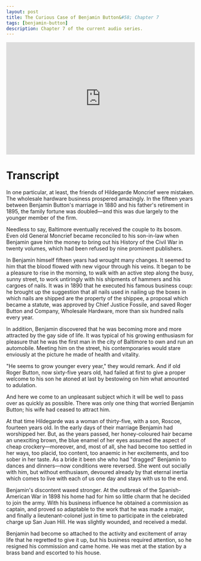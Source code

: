 ```yaml
---
layout: post
title: The Curious Case of Benjamin Button&#58; Chapter 7
tags: [benjamin-button]
description: Chapter 7 of the current audio series.
---
```


<iframe width="100%" height="300" scrolling="no" frameborder="no" allow="autoplay" src="https://w.soundcloud.com/player/?url=https%3A//api.soundcloud.com/tracks/791864842&color=%23ff9900&auto_play=false&hide_related=false&show_comments=true&show_user=true&show_reposts=false&show_teaser=true&visual=true"></iframe>

# Transcript

In one particular, at least, the friends of Hildegarde Moncrief were mistaken. The wholesale hardware business prospered amazingly. In the fifteen years between Benjamin Button's marriage in 1880 and his father's retirement in 1895, the family fortune was doubled—and this was due largely to the younger member of the firm.

Needless to say, Baltimore eventually received the couple to its bosom. Even old General Moncrief became reconciled to his son-in-law when Benjamin gave him the money to bring out his History of the Civil War in twenty volumes, which had been refused by nine prominent publishers.

In Benjamin himself fifteen years had wrought many changes. It seemed to him that the blood flowed with new vigour through his veins. It began to be a pleasure to rise in the morning, to walk with an active step along the busy, sunny street, to work untiringly with his shipments of hammers and his cargoes of nails. It was in 1890 that he executed his famous business coup: he brought up the suggestion that all nails used in nailing up the boxes in which nails are shipped are the property of the shippee, a proposal which became a statute, was approved by Chief Justice Fossile, and saved Roger Button and Company, Wholesale Hardware, more than six hundred nails every year.

In addition, Benjamin discovered that he was becoming more and more attracted by the gay side of life. It was typical of his growing enthusiasm for pleasure that he was the first man in the city of Baltimore to own and run an automobile. Meeting him on the street, his contemporaries would stare enviously at the picture he made of health and vitality.

"He seems to grow younger every year," they would remark. And if old Roger Button, now sixty-five years old, had failed at first to give a proper welcome to his son he atoned at last by bestowing on him what amounted to adulation.

And here we come to an unpleasant subject which it will be well to pass over as quickly as possible. There was only one thing that worried Benjamin Button; his wife had ceased to attract him.

At that time Hildegarde was a woman of thirty-five, with a son, Roscoe, fourteen years old. In the early days of their marriage Benjamin had worshipped her. But, as the years passed, her honey-coloured hair became an unexciting brown, the blue enamel of her eyes assumed the aspect of cheap crockery—moreover, and, most of all, she had become too settled in her ways, too placid, too content, too anaemic in her excitements, and too sober in her taste. As a bride it been she who had "dragged" Benjamin to dances and dinners—now conditions were reversed. She went out socially with him, but without enthusiasm, devoured already by that eternal inertia which comes to live with each of us one day and stays with us to the end.

Benjamin's discontent waxed stronger. At the outbreak of the Spanish-American War in 1898 his home had for him so little charm that he decided to join the army. With his business influence he obtained a commission as captain, and proved so adaptable to the work that he was made a major, and finally a lieutenant-colonel just in time to participate in the celebrated charge up San Juan Hill. He was slightly wounded, and received a medal.

Benjamin had become so attached to the activity and excitement of array life that he regretted to give it up, but his business required attention, so he resigned his commission and came home. He was met at the station by a brass band and escorted to his house.
